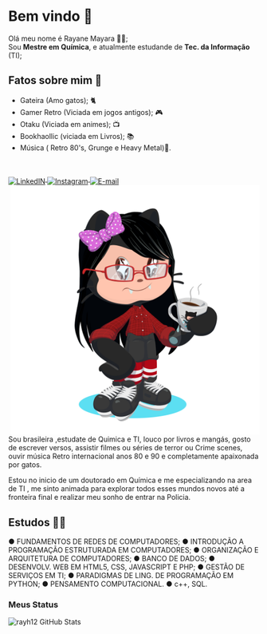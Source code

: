# Bem vindo 👋
Olá meu nome é Rayane Mayara  👩🏻;
</br>
Sou **Mestre em Química**, e atualmente estudande de **Tec. da Informação** (TI);

## Fatos sobre mim 💭
- Gateira (Amo gatos); 🐈‍
- Gamer Retro (Viciada em jogos antigos); 🎮
- Otaku (Viciada em animes); 📺
- Bookhaollic (viciada em Livros); 📚
- Música ( Retro 80's, Grunge e Heavy Metal)🤘.

</br>
<p align="left">
<a target="_blank" href="https://www.linkedin.com/in/rayane-mayara/">
  <img align="middle" alt="LinkedIN" width="38px" src="https://image.flaticon.com/icons/svg/1384/1384014.svg" />
</a>

<a target="_blank" href="https://www.instagram.com/_raymayara_/r">
  <img align="middle" alt="Instagram" width="38px" src="https://image.flaticon.com/icons/svg/1384/1384015.svg" />
</a>

<a target="_blank" href="mailto:rayanepcte@gmail.com">
  <img align="middle" alt="E-mail" width="38px" src="https://image.flaticon.com/icons/svg/95/95627.svg" /><br>
</a>
  
<img align="right" alt="my octocat" width="500px" src="oticatRayane.png" />
</p>

Sou brasileira ,estudate de Quimica e TI, louco por livros e mangás, gosto de escrever versos, assistir filmes ou séries de terror ou Crime scenes, ouvir música Retro internacional anos 80 e 90 e completamente apaixonada por gatos.

Estou no inicio de um doutorado em Química e me especializando na area de TI , me sinto animada para explorar todos esses mundos novos até a fronteira final e realizar meu sonho de entrar na Policia.  


## Estudos 👨‍🎓
● FUNDAMENTOS DE REDES DE COMPUTADORES;
● INTRODUÇÃO A PROGRAMAÇÃO ESTRUTURADA EM COMPUTADORES;
● ORGANIZAÇÃO E ARQUITETURA DE COMPUTADORES;
● BANCO DE DADOS;
● DESENVOLV. WEB EM HTML5, CSS, JAVASCRIPT E PHP;
● GESTÃO DE SERVIÇOS EM TI;
● PARADIGMAS DE LING. DE PROGRAMAÇÃO EM PYTHON;
● PENSAMENTO COMPUTACIONAL.
● c++, SQL.



### Meus Status

<img  align="left" src="https://github-readme-stats.vercel.app/api?username=rayh12&&show_icons=true&title_color=fff&icon_color=79ff97&text_color=9f9f9f&bg_color=151515" alt="rayh12 GitHub Stats" />
